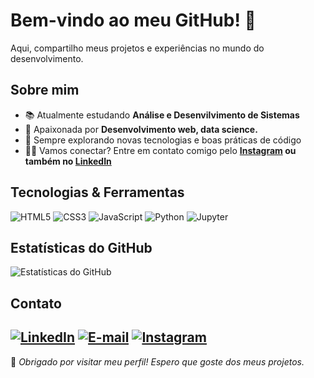 # Bem-vindo ao meu GitHub! 👋

Aqui, compartilho meus projetos e experiências no mundo do desenvolvimento.

## Sobre mim

- 📚 Atualmente estudando **Análise e Desenvilvimento de Sistemas**
- 🌟 Apaixonada por **Desenvolvimento web, data science.**
- 🔧 Sempre explorando novas tecnologias e boas práticas de código
- 👩‍💻 Vamos conectar? Entre em contato comigo pelo **[Instagram](https://www.instagram.com/juliaffonseca_) ou também no [LinkedIn](https://www.linkedin.com/in/julia-fonseca-934016212/)**

## Tecnologias & Ferramentas

![HTML5](https://img.shields.io/badge/HTML5-E34F26?style=for-the-badge&logo=html5&logoColor=white)
![CSS3](https://img.shields.io/badge/CSS3-1572B6?style=for-the-badge&logo=css3&logoColor=white)
![JavaScript](https://img.shields.io/badge/JavaScript-F7DF1E?style=for-the-badge&logo=javascript&logoColor=black)
![Python](https://img.shields.io/badge/Python-3776AB?style=for-the-badge&logo=python&logoColor=white)
![Jupyter](https://img.shields.io/badge/Jupyter-F37626?style=for-the-badge&logo=jupyter&logoColor=white)


## Estatísticas do GitHub

![Estatísticas do GitHub](https://github-readme-stats.vercel.app/api?username=juliaffonseca&show_icons=true&theme=dracula)

## Contato

[![LinkedIn](https://img.shields.io/badge/LinkedIn-0077B5?style=for-the-badge&logo=linkedin&logoColor=white)](https://www.linkedin.com/in/julia-fonseca-934016212/)
[![E-mail](https://img.shields.io/badge/Email-D14836?style=for-the-badge&logo=gmail&logoColor=white)](mailto:julia.freitas.fonseca@gmail.com)
[![Instagram](https://img.shields.io/badge/Instagram-E4405F?style=for-the-badge&logo=instagram&logoColor=white)](https://www.instagram.com/juliaffonseca_)
---

🌟 *Obrigado por visitar meu perfil! Espero que goste dos meus projetos.*

<!---
juliaffonseca/juliaffonseca is a ✨ special ✨ repository because its `README.md` (this file) appears on your GitHub profile.
You can click the Preview link to take a look at your changes.
--->
